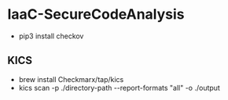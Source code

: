 # IaaC-SecureCodeAnalysis
- pip3 install checkov

## KICS
- brew install Checkmarx/tap/kics
- kics scan -p ./directory-path --report-formats "all" -o ./output
